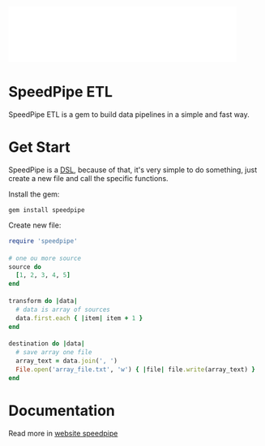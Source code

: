 ![alt text](https://github.com/natandiasm/speedpipe-etl/blob/main/docs/imgs/logo-speedpipe.png?raw=true)

# SpeedPipe ETL

SpeedPipe ETL is a gem to build data pipelines in a simple and fast way.

# Get Start

SpeedPipe is a [DSL](https://en.wikipedia.org/wiki/Domain-specific_language), because of that, it's very simple to do something, just create a new file and call the specific functions.

Install the gem:

```shell
gem install speedpipe
```

Create new file:

```ruby
require 'speedpipe'

# one ou more source
source do
  [1, 2, 3, 4, 5]
end

transform do |data|
  # data is array of sources
  data.first.each { |item| item + 1 }
end

destination do |data|
  # save array one file
  array_text = data.join(', ')
  File.open('array_file.txt', 'w') { |file| file.write(array_text) }
end

```

# Documentation

Read more in [website speedpipe](https://www.speedpipe.ml/)
